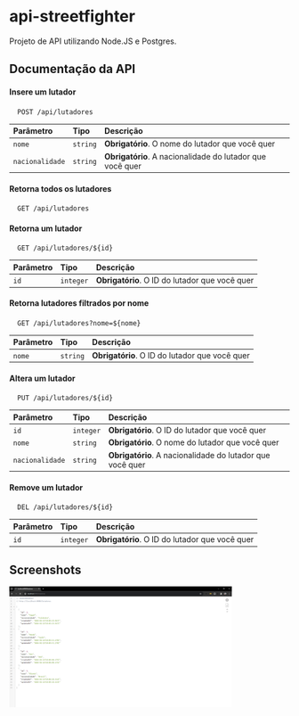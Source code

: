 
# api-streetfighter

Projeto de API utilizando Node.JS e Postgres.


## Documentação da API

#### Insere um lutador

```
  POST /api/lutadores
```

| Parâmetro   | Tipo       | Descrição                                   |
| :---------- | :--------- | :------------------------------------------ |
| `nome`      | `string` | **Obrigatório**. O nome do lutador que você quer |
| `nacionalidade` | `string` | **Obrigatório**. A nacionalidade do lutador que você quer |

#### Retorna todos os lutadores

```
  GET /api/lutadores
```

#### Retorna um lutador

```
  GET /api/lutadores/${id}
```

| Parâmetro   | Tipo       | Descrição                                   |
| :---------- | :--------- | :------------------------------------------ |
| `id`      | `integer` | **Obrigatório**. O ID do lutador que você quer |

#### Retorna lutadores filtrados por nome

```
  GET /api/lutadores?nome=${nome}
```

| Parâmetro   | Tipo       | Descrição                                   |
| :---------- | :--------- | :------------------------------------------ |
| `nome`      | `string` | **Obrigatório**. O ID do lutador que você quer |


#### Altera um lutador

```
  PUT /api/lutadores/${id}
```

| Parâmetro   | Tipo       | Descrição                                   |
| :---------- | :--------- | :------------------------------------------ |
| `id`      | `integer` | **Obrigatório**. O ID do lutador que você quer |
| `nome`      | `string` | **Obrigatório**. O nome do lutador que você quer |
| `nacionalidade` | `string` | **Obrigatório**. A nacionalidade do lutador que você quer |

#### Remove um lutador

```
  DEL /api/lutadores/${id}
```

| Parâmetro   | Tipo       | Descrição                                   |
| :---------- | :--------- | :------------------------------------------ |
| `id`      | `integer` | **Obrigatório**. O ID do lutador que você quer |


## Screenshots

<img src="https://github.com/rlhorochovec/api-streetfighter/blob/develop/screenshots/get.PNG" width="400" />